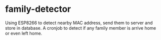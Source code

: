 # family-detector
Using ESP8266 to detect nearby MAC address, send them to server and store in database.  A cronjob to detect if any family member is arrive home or even left home.
